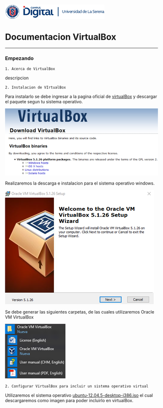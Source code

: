 ![cabecera_48.png](images/header.png)
# Documentacion VirtualBox
________

### **Empezando** 

~~~ 
1. Acerca de VirtualBox
~~~

descripcion

~~~
2. Instalacion de VIrtualBox
~~~
Para instalarlo se debe ingresar a la pagina oficial de [virtualBox](https://www.virtualbox.org/wiki/Downloads) y descargar el paquete segun tu sistema operativo.

   ![instalacion](images/vBox.png)
   

Realizaremos la descarga e instalacion para el sistema operativo windows.

   ![instalacion](images/instalacion.png)
   
Se debe generar las siguientes carpetas, de las cuales utilizaremos Oracle VM VirtualBox

   ![vBox](images/carpetavBox.png)
   
~~~
2. Configurar VirtualBox para incluir un sistema operativo virtual 
~~~

Utilizaremos el sistema operativo [ubuntu-12.04.5-desktop-i386.iso](http://releases.ubuntu.com/12.04/) el cual descargaremos como imagen para poder incluirlo en virtualBox.

